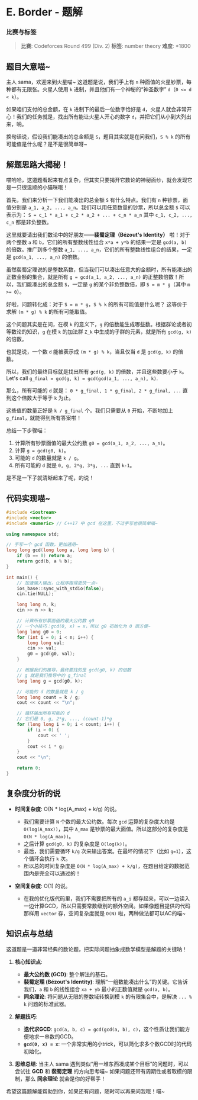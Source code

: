 # E. Border - 题解

### 比赛与标签
> **比赛**: Codeforces Round 499 (Div. 2)
> **标签**: number theory
> **难度**: *1800

## 题目大意喵~
主人 sama，欢迎来到火星喵~ 这道题是说，我们手上有 `n` 种面值的火星钞票，每种都有无限张。火星人使用 `k` 进制，并且他们有一个神秘的“神圣数字” `d`（`0 <= d < k`）。

如果咱们支付的总金额，在 `k` 进制下的最后一位数字恰好是 `d`，火星人就会非常开心！我们的任务就是，找出所有能让火星人开心的数字 `d`，并把它们从小到大列出来，呐。

换句话说，假设我们能凑出的总金额是 `S`，题目其实就是在问我们，`S % k` 的所有可能值是什么呢？是不是很简单呀~

## 解题思路大揭秘！
喵哈哈，这道题看起来有点复杂，但其实只要揭开它数论的神秘面纱，就会发现它是一只很温顺的小猫咪哦！

首先，我们来分析一下我们能凑出的总金额 `S` 有什么特点。我们有 `n` 种钞票，面值分别是 `a_1, a_2, ..., a_n`。我们可以用任意数量的钞票，所以总金额 `S` 可以表示为：
`S = c_1 * a_1 + c_2 * a_2 + ... + c_n * a_n`
其中 `c_1, c_2, ..., c_n` 都是非负整数。

这里就要请出我们数论中的好朋友——**裴蜀定理（Bézout's Identity）** 啦！对于两个整数 `a` 和 `b`，它们的所有整数线性组合 `x*a + y*b` 的结果一定是 `gcd(a, b)` 的倍数。推广到多个整数 `a_1, ..., a_n`，它们的所有整数线性组合的结果，一定是 `gcd(a_1, ..., a_n)` 的倍数。

虽然裴蜀定理说的是整数系数，但当我们可以凑出任意大的金额时，所有能凑出的正数金额的集合，就是所有 `g = gcd(a_1, a_2, ..., a_n)` 的正整数倍数！所以，我们能凑出的总金额 `S`，一定是 `g` 的某个非负整数倍，即 `S = m * g`（其中 `m >= 0`）。

好啦，问题转化成：对于 `S = m * g`，`S % k` 的所有可能值是什么呢？
这等价于求解 `(m * g) % k` 的所有可能取值。

这个问题其实是在问，在模 `k` 的意义下，`g` 的倍数能生成哪些数。根据群论或者初等数论的知识，`g` 在模 `k` 的加法群 `Z_k` 中生成的子群的元素，就是所有 `gcd(g, k)` 的倍数。

也就是说，一个数 `d` 能被表示成 `(m * g) % k`，当且仅当 `d` 是 `gcd(g, k)` 的倍数。

所以，我们的最终目标就是找出所有 `gcd(g, k)` 的倍数，并且这些数要小于 `k`。
Let's call `g_final = gcd(g, k) = gcd(gcd(a_1, ..., a_n), k)`.

那么，所有可能的 `d` 就是：
`0 * g_final, 1 * g_final, 2 * g_final, ...`
直到这个倍数大于等于 `k` 为止。

这些值的数量正好是 `k / g_final` 个。我们只需要从 `0` 开始，不断地加上 `g_final`，就能得到所有答案啦！

总结一下步骤喵：
1.  计算所有钞票面值的最大公约数 `g0 = gcd(a_1, a_2, ..., a_n)`。
2.  计算 `g = gcd(g0, k)`。
3.  可能的 `d` 的数量就是 `k / g`。
4.  所有可能的 `d` 就是 `0, g, 2*g, 3*g, ...` 直到 `k-1`。

是不是一下子就清晰起来了呢，的说！

## 代码实现喵~
```cpp
#include <iostream>
#include <vector>
#include <numeric> // C++17 中 gcd 在这里，不过手写也很简单喵~

using namespace std;

// 手写一个 gcd 函数，更加通用~
long long gcd(long long a, long long b) {
    if (b == 0) return a;
    return gcd(b, a % b);
}

int main() {
    // 加速输入输出，让程序跑得更快一点~
    ios_base::sync_with_stdio(false);
    cin.tie(NULL);

    long long n, k;
    cin >> n >> k;

    // 计算所有钞票面值的最大公约数 g0
    // 一个小技巧：gcd(0, x) = x，所以 g0 初始化为 0 很方便~
    long long g0 = 0;
    for (int i = 0; i < n; i++) {
        long long val;
        cin >> val;
        g0 = gcd(g0, val);
    }

    // 根据我们的推导，最终要找的是 gcd(g0, k) 的倍数
    // g 就是我们推导中的 g_final
    long long g = gcd(g0, k);

    // 可能的 d 的数量就是 k / g
    long long count = k / g;
    cout << count << "\n";

    // 循环输出所有可能的 d
    // 它们是 0, g, 2*g, ..., (count-1)*g
    for (long long i = 0; i < count; i++) {
        if (i > 0) {
            cout << ' ';
        }
        cout << i * g;
    }
    cout << "\n";

    return 0;
}
```

## 复杂度分析的说
- **时间复杂度**: O(N * log(A_max) + k/g) 的说。
  - 我们需要计算 `N` 个数的最大公约数。每次 `gcd` 运算的复杂度大约是 `O(log(A_max))`，其中 `A_max` 是钞票的最大面值。所以这部分的复杂度是 `O(N * log(A_max))`。
  - 之后计算 `gcd(g0, k)` 的复杂度是 `O(log(k))`。
  - 最后，我们需要循环 `k/g` 次来输出答案。在最坏的情况下（比如 `g=1`），这个循环会执行 `k` 次。
  - 所以总的时间复杂度是 `O(N * log(A_max) + k/g)`，在题目给定的数据范围内是完全可以通过的！

- **空间复杂度**: O(1) 的说。
  - 在我的优化版代码里，我们不需要把所有的 `a_i` 都存起来，可以一边读入一边计算GCD，所以只需要常数级别的额外空间。如果像题目提供的代码那样用 `vector` 存，空间复杂度就是 `O(N)` 啦，两种做法都可以AC的喵~

## 知识点与总结
这道题是一道非常经典的数论题，把实际问题抽象成数学模型是解题的关键呐！

1.  **核心知识点**:
    *   **最大公约数 (GCD)**: 整个解法的基石。
    *   **裴蜀定理 (Bézout's Identity)**: 理解“一组数能凑出什么”的关键。它告诉我们，`a` 和 `b` 的线性组合 `xa + yb` 最小的正数值就是 `gcd(a, b)`。
    *   **同余理论**: 将问题从无限的整数域转换到模 `k` 的有限集合中，是解决 `... % k` 问题的标准武器。

2.  **解题技巧**:
    *   **迭代求GCD**: `gcd(a, b, c) = gcd(gcd(a, b), c)`，这个性质让我们能方便地求一串数的GCD。
    *   **`gcd(0, x) = x`**: 一个非常实用的小trick，可以简化求多个数GCD时的代码初始化。

3.  **思维总结**:
    当主人 sama 遇到类似“用一堆东西凑成某个目标”的问题时，可以尝试往 **GCD** 和 **裴蜀定理** 的方向思考喵~ 如果问题还带有周期性或者取模的限制，那么 **同余理论** 就会是你的好帮手！

希望这篇题解能帮助到你，如果还有问题，随时可以再来问我哦！喵~
